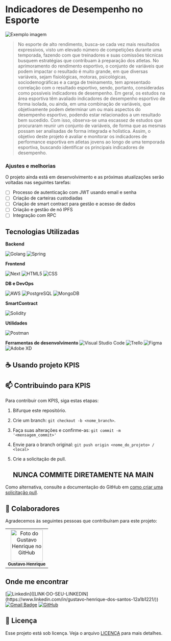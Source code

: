 # Indicadores de Desempenho no Esporte

<img src="imagem.png" alt="Exemplo imagem">

> No esporte de alto rendimento, busca-se cada vez mais resultados expressivos, visto  um elevado número de competições durante uma temporada, fazendo com que  treinadores e suas comissões técnicas busquem estratégias que contribuam à  preparação dos atletas. No aprimoramento do rendimento esportivo, o conjunto de  variáveis que podem impactar o resultado é muito grande, em que diversas variáveis,  sejam fisiológicas, motoras, psicológicas, sociodemográficas e a carga de  treinamento, tem apresentado correlação com o resultado esportivo, sendo, portanto,  consideradas como possíveis indicadores de desempenho. Em geral, os estudos na  área esportiva têm avaliado indicadores de desempenho esportivo de forma isolada, ou ainda, em uma combinação de variáveis, que objetivamente podem determinar um  ou mais aspectos do desempenho esportivo, podendo estar relacionados a um  resultado bem sucedido. Com isso, observa-se uma escassez de estudos que  procuraram reunir um conjunto de variáveis, de forma que as mesmas possam ser  analisadas de forma integrada e holística. Assim, o objetivo deste projeto é avaliar e  monitorar os indicadores de performance esportiva em atletas jovens ao longo de uma  temporada esportiva, buscando identificar os principais indicadores de desempenho.

### Ajustes e melhorias

O projeto ainda está em desenvolvimento e as próximas atualizações serão voltadas nas seguintes tarefas:

- [ ] Processo de autenticação com JWT usando email e senha
- [ ] Criação de carteiras custodiadas
- [ ] Criação de smart contract para gestão e acesso de dados
- [ ] Criação e gestão de nó IPFS
- [ ] Integração com RPC 

## Tecnologias Utilizadas

**Backend**

![Golang](https://img.shields.io/badge/Go-00ADD8?style=for-the-badge&logo=go&logoColor=white)
![Spring](https://img.shields.io/badge/spring-%236DB33F.svg?style=for-the-badge&logo=spring&logoColor=white)

**Frontend**

![Next](https://img.shields.io/badge/Next-black?style=for-the-badge&logo=next.js&logoColor=white)
![HTML5](https://img.shields.io/badge/-HTML5-333333?style=flat&logo=HTML5)
![CSS](https://img.shields.io/badge/-CSS-333333?style=flat&logo=CSS3&logoColor=1572B6)

**DB e DevOps**

![AWS](https://img.shields.io/badge/AWS-000.svg?style=for-the-badge&logo=amazon-aws&logoColor=white)
![PostgreSQL](https://img.shields.io/badge/PostgreSQL-000?style=for-the-badge&logo=postgresql)
![MongoDB](https://img.shields.io/badge/MongoDB-%234ea94b.svg?style=for-the-badge&logo=mongodb&logoColor=white)

**SmartContract**

![Solidity](https://img.shields.io/badge/Solidity-e6e6e6?style=for-the-badge&logo=solidity&logoColor=black)

**Utilidades**

![Postman](https://img.shields.io/badge/-Postman-333333?style=flat&logo=postman)

**Ferramentas de desenvolvimento**
![Visual Studio Code](https://img.shields.io/badge/-Visual%20Studio%20Code-333333?style=flat&logo=visual-studio-code&logoColor=007ACC)
![Trello](https://img.shields.io/badge/-Trello-333333?style=flat&logo=trello&logoColor=007ACC)
![Figma](https://img.shields.io/badge/-Figma-333333?style=flat&logo=figma&logoColor=007ACC)
![Adobe XD](https://img.shields.io/badge/-Adobe%20XD-333333?style=flat&logo=adobe-xd&logoColor=007ACC)

## ☕ Usando projeto KPIS

## 📫 Contribuindo para KPIS

Para contribuir com KPIS, siga estas etapas:

1. Bifurque este repositório.
2. Crie um branch: `git checkout -b <nome_branch>`.
3. Faça suas alterações e confirme-as: `git commit -m '<mensagem_commit>'`
4. Envie para o branch original: `git push origin <nome_do_projeto> / <local>`
5. Crie a solicitação de pull.

   ## NUNCA COMMITE DIRETAMENTE NA MAIN

Como alternativa, consulte a documentação do GitHub em [como criar uma solicitação pull](https://help.github.com/en/github/collaborating-with-issues-and-pull-requests/creating-a-pull-request).

## 🤝 Colaboradores

Agradecemos às seguintes pessoas que contribuíram para este projeto:

<table>
  <tr>
    <td align="center">
      <a href="#" title="Responsável Técnico">
        <img src="[https://avatars3.githubusercontent.com/u/31936044](https://avatars.githubusercontent.com/u/92416178?v=4)" width="100px;" alt="Foto do Gustavo Henrique no GitHub"/><br>
        <sub>
          <b>Gustavo Henrique</b>
        </sub>
      </a>
    </td>  
  </tr>
</table>

## Onde me encontrar

[![Linkedin](https://img.shields.io/badge/-username-blue?style=flat-square&logo=Linkedin&logoColor=white&link=[LINK-DO-SEU-LINKEDIN](https://www.linkedin.com/in/gustavo-henrique-dos-santos-12a1b1221/))]([LINK-DO-SEU-LINKEDIN](https://www.linkedin.com/in/gustavo-henrique-dos-santos-12a1b1221/))
[![Gmail Badge](https://img.shields.io/badge/-seuemail@email.com-006bed?style=flat-square&logo=Gmail&logoColor=white&link=mailto:gustavohenrisantos@gmail.com)](mailto:gustavohenrisantos@gmail.com)
[![GitHub](https://img.shields.io/github/followers/iuricode?label=follow&style=social)](https://github.com/hdsgd)

## 📝 Licença

Esse projeto está sob licença. Veja o arquivo [LICENÇA](LICENSE.md) para mais detalhes.
